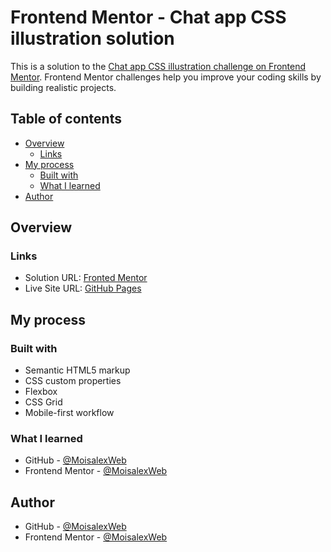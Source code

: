 # Frontend Mentor - Chat app CSS illustration solution

This is a solution to the [Chat app CSS illustration challenge on Frontend Mentor](https://www.frontendmentor.io/challenges/chat-app-css-illustration-O5auMkFqY). Frontend Mentor challenges help you improve your coding skills by building realistic projects. 

## Table of contents

- [Overview](#overview)
  - [Links](#links)
- [My process](#my-process)
  - [Built with](#built-with)
  - [What I learned](#what-i-learned)
- [Author](#author)

## Overview



### Links

- Solution URL: [Fronted Mentor](https://github.com/MoisalexWeb/chat-app-css)
- Live Site URL: [GitHub Pages](https://moisalexweb.github.io/chat-app-css/)

## My process

### Built with

- Semantic HTML5 markup
- CSS custom properties
- Flexbox
- CSS Grid
- Mobile-first workflow


### What I learned

- GitHub - [@MoisalexWeb](https://github.com/MoisalexWeb)
- Frontend Mentor - [@MoisalexWeb](https://www.frontendmentor.io/profile/MoisalexWeb)



## Author

- GitHub - [@MoisalexWeb](https://github.com/MoisalexWeb)
- Frontend Mentor - [@MoisalexWeb](https://www.frontendmentor.io/profile/MoisalexWeb)
